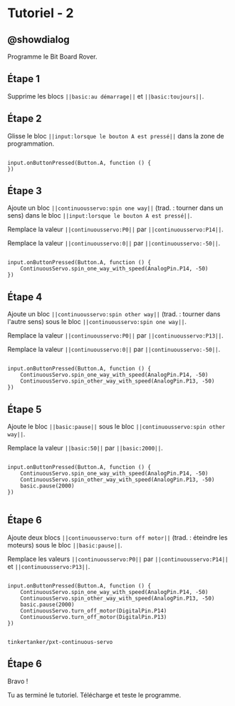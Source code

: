 # Tutoriel - 2

## @showdialog

Programme le Bit Board Rover.

## Étape 1

Supprime les blocs ``||basic:au démarrage||`` et ``||basic:toujours||``.

## Étape 2

Glisse le bloc ``||input:lorsque le bouton A est pressé||`` dans la zone de programmation.

```blocks

input.onButtonPressed(Button.A, function () {
})

```

## Étape 3

Ajoute un bloc ``||continuousservo:spin one way||`` (trad. : tourner dans un sens) dans le bloc ``||input:lorsque le bouton A est pressé||``.

Remplace la valeur ``||continuousservo:P0||`` par ``||continuousservo:P14||``.

Remplace la valeur ``||continuousservo:0||`` par ``||continuousservo:-50||``.

```blocks

input.onButtonPressed(Button.A, function () {
    ContinuousServo.spin_one_way_with_speed(AnalogPin.P14, -50)
})

```

## Étape 4

Ajoute un bloc ``||continuousservo:spin other way||`` (trad. : tourner dans l'autre sens) sous le bloc ``||continuousservo:spin one way||``.

Remplace la valeur ``||continuousservo:P0||`` par ``||continuousservo:P13||``.

Remplace la valeur ``||continuousservo:0||`` par ``||continuousservo:-50||``.

```blocks

input.onButtonPressed(Button.A, function () {
    ContinuousServo.spin_one_way_with_speed(AnalogPin.P14, -50)
    ContinuousServo.spin_other_way_with_speed(AnalogPin.P13, -50)
})

```

## Étape 5

Ajoute le bloc ``||basic:pause||`` sous le bloc ``||continuousservo:spin other way||``.

Remplace la valeur ``||basic:50||`` par ``||basic:2000||``.

```blocks

input.onButtonPressed(Button.A, function () {
    ContinuousServo.spin_one_way_with_speed(AnalogPin.P14, -50)
    ContinuousServo.spin_other_way_with_speed(AnalogPin.P13, -50)
    basic.pause(2000)
})


```

## Étape 6

Ajoute deux blocs ``||continuousservo:turn off motor||`` (trad. : éteindre les moteurs) sous le bloc ``||basic:pause||``.

Remplace les valeurs ``||continuousservo:P0||`` par ``||continuousservo:P14||`` et ``||continuousservo:P13||``.

```blocks

input.onButtonPressed(Button.A, function () {
    ContinuousServo.spin_one_way_with_speed(AnalogPin.P14, -50)
    ContinuousServo.spin_other_way_with_speed(AnalogPin.P13, -50)
    basic.pause(2000)
    ContinuousServo.turn_off_motor(DigitalPin.P14)
    ContinuousServo.turn_off_motor(DigitalPin.P13)
})

```

```package

tinkertanker/pxt-continuous-servo

```

## Étape 6

Bravo !

Tu as terminé le tutoriel. Télécharge et teste le programme.


